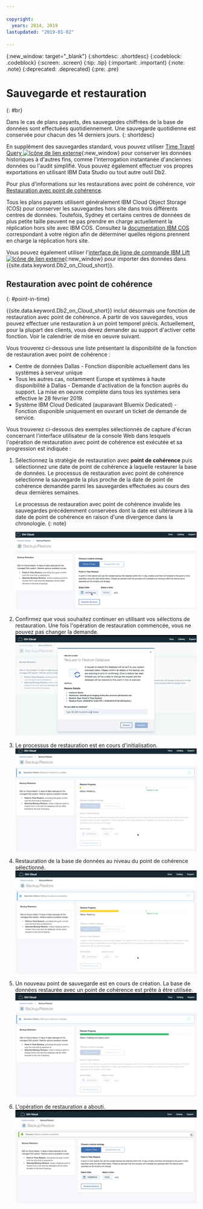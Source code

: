 ```yaml
---

copyright:
  years: 2014, 2019
lastupdated: "2019-01-02"

---
```


<!-- Attribute definitions --> 
{:new_window: target="_blank"}
{:shortdesc: .shortdesc}
{:codeblock: .codeblock}
{:screen: .screen}
{:tip: .tip}
{:important: .important}
{:note: .note}
{:deprecated: .deprecated}
{:pre: .pre}

# Sauvegarde et restauration
{: #br}

Dans le cas de plans payants, des sauvegardes chiffrées de la base de données sont effectuées quotidiennement. Une sauvegarde quotidienne est conservée pour chacun des 14 derniers jours.
{: shortdesc}

En supplément des sauvegardes standard, vous pouvez utiliser [Time Travel Query ![Icône de lien externe](../../icons/launch-glyph.svg "Icône de lien externe")](https://developer.ibm.com/answers/questions/426878/how-do-i-use-time-travel-query-in-db2-or-db2-on-cl.html){:new_window} pour conserver les données historiques à d'autres fins, comme l'interrogation instantanée d'anciennes données ou l'audit simplifié. Vous pouvez également effectuer vos propres exportations en utilisant IBM Data Studio ou tout autre outil Db2.
 
Pour plus d'informations sur les restaurations avec point de cohérence, voir [Restauration avec point de cohérence](#point-in-time).

Tous les plans payants utilisent généralement IBM Cloud Object Storage (COS) pour conserver les sauvegardes hors site dans trois différents centres de données. Toutefois, Sydney et certains centres de données de plus petite taille peuvent ne pas prendre en charge actuellement la réplication hors site avec IBM COS. Consultez la [documentation IBM COS](/docs/services/cloud-object-storage/basics/endpoints.html#select-regions-and-endpoints) correspondant à votre région afin de déterminer quelles régions prennent en charge la réplication hors site.

<!-- Retained backups are used by IBM for system recovery purposes in the event of a disaster or system loss. Use the [Time Travel Query ![External link icon](../../icons/launch-glyph.svg "External link icon")](https://developer.ibm.com/answers/questions/426878/how-do-i-use-time-travel-query-in-db2-or-db2-on-cl.html){:new_window} to keep historical data for your own purposes. In addition, you can also perform your own exports using IBM Data Studio or any Db2 tool. -->

<!-- To store your backups offsite at a remote storage site, make a request to IBM Support. -->

Vous pouvez également utiliser l'[interface de ligne de commande IBM Lift ![Icône de lien externe](../../icons/launch-glyph.svg "Icône de lien externe")](https://lift.ng.bluemix.net/){:new_window} pour importer des données dans {{site.data.keyword.Db2_on_Cloud_short}}.

## Restauration avec point de cohérence
{: #point-in-time}

{{site.data.keyword.Db2_on_Cloud_short}} inclut désormais une fonction de restauration avec point de cohérence. A partir de vos sauvegardes, vous pouvez effectuer une restauration à un point temporel précis. Actuellement, pour la plupart des clients, vous devez demander au support d'activer cette fonction. Voir le calendrier de mise en oeuvre suivant.

Vous trouverez ci-dessous une liste présentant la disponibilité de la fonction de restauration avec point de cohérence :
- Centre de données Dallas - Fonction disponible actuellement dans les systèmes à serveur unique
- Tous les autres cas, notamment Europe et systèmes à haute disponibilité à Dallas - Demande d'activation de la fonction auprès du support. La mise en oeuvre complète dans tous les systèmes sera effective le 28 février 2019.
- Système IBM Cloud Dedicated (auparavant Bluemix Dedicated) - Fonction disponible uniquement en ouvrant un ticket de demande de service.

Vous trouverez ci-dessous des exemples sélectionnés de capture d'écran concernant l'interface utilisateur de la console Web dans lesquels l'opération de restauration avec point de cohérence est exécutée et sa progression est indiquée :

1. Sélectionnez la stratégie de restauration avec **point de cohérence** puis sélectionnez une date de point de cohérence à laquelle restaurer la base de données. Le processus de restauration avec point de cohérence sélectionne la sauvegarde la plus proche de la date de point de cohérence demandée parmi les sauvegardes effectuées au cours des deux dernières semaines. 

   Le processus de restauration avec point de cohérence invalide les sauvegardes précédemment conservées dont la date est ultérieure à la date de point de cohérence en raison d'une divergence dans la chronologie.
   {: note}

   ![Vue de la sélection mise en évidence de la stratégie de restauration avec point de cohérence](images/pit_restore_1.png)

2. Confirmez que vous souhaitez continuer en utilisant vos sélections de restauration. Une fois l'opération de restauration commencée, vous ne pouvez pas changer la demande.  
![Vue de la boîte de dialogue de confirmation de restauration avec point de cohérence](images/pit_restore_2.png)

3. Le processus de restauration est en cours d'initialisation.
![Vue de l'initialisation de la restauration avec point de cohérence](images/pit_restore_3.png)

4. Restauration de la base de données au niveau du point de cohérence sélectionné.
![Vue de la progression de la restauration avec point de cohérence](images/pit_restore_4.png)

5. Un nouveau point de sauvegarde est en cours de création. La base de données restaurée avec un point de cohérence est prête à être utilisée.
![Vue de la création du nouveau point de sauvegarde](images/pit_restore_5.png)

6. L'opération de restauration a abouti.
![Vue de l'opération de restauration terminée](images/pit_restore_6.png)

